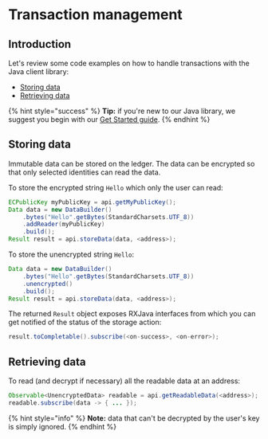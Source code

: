 # Transaction management

## Introduction

Let's review some code examples on how to handle transactions with the Java client library:

* [Storing data](transaction-management.md#storing-data)
* [Retrieving data](transaction-management.md#retrieving-data)

{% hint style="success" %}
**Tip:** if you're new to our Java library, we suggest you begin with our [Get Started guide](../../guides/getting-started.md).
{% endhint %}

## Storing data

Immutable data can be stored on the ledger. The data can be encrypted so that only selected identities can read the data.

To store the encrypted string `Hello` which only the user can read:

```java
ECPublicKey myPublicKey = api.getMyPublicKey();
Data data = new DataBuilder()
    .bytes("Hello".getBytes(StandardCharsets.UTF_8))
    .addReader(myPublicKey)
    .build();
Result result = api.storeData(data, <address>);
```

To store the unencrypted string `Hello`:

```java
Data data = new DataBuilder()
    .bytes("Hello".getBytes(StandardCharsets.UTF_8))
    .unencrypted()
    .build();
Result result = api.storeData(data, <address>);
```

The returned `Result` object exposes RXJava interfaces from which you can get notified of the status of the storage action:

```java
result.toCompletable().subscribe(<on-success>, <on-error>);
```

## Retrieving data

To read \(and decrypt if necessary\) all the readable data at an address:

```java
Observable<UnencryptedData> readable = api.getReadableData(<address>);
readable.subscribe(data -> { ... });
```

{% hint style="info" %}
**Note:** data that can't be decrypted by the user's key is simply ignored.
{% endhint %}

